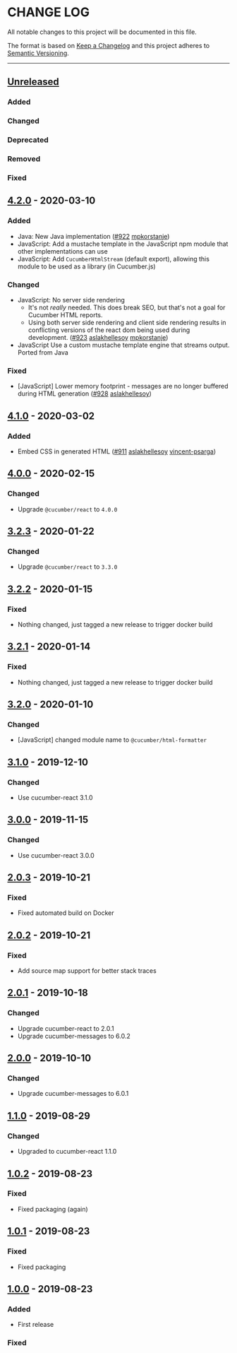 # CHANGE LOG
All notable changes to this project will be documented in this file.

The format is based on [Keep a Changelog](http://keepachangelog.com/)
and this project adheres to [Semantic Versioning](http://semver.org/).

----
## [Unreleased]

### Added

### Changed

### Deprecated

### Removed

### Fixed

## [4.2.0] - 2020-03-10

### Added

* Java: New Java implementation
  ([#922](https://github.com/cucumber/cucumber/pull/922)
   [mpkorstanje])
* JavaScript: Add a mustache template in the JavaScript npm module that other implementations can use
* JavaScript: Add `CucumberHtmlStream` (default export), allowing this module to be used as a library (in Cucumber.js) 

### Changed

* JavaScript: No server side rendering 
  * It's not *really* needed. This does break SEO, but that's not a goal for Cucumber HTML reports.
  * Using both server side rendering and client side rendering results in conflicting versions of the react dom being used during development.
  ([#923](https://github.com/cucumber/cucumber/pull/923)
   [aslakhellesoy]
   [mpkorstanje])
* JavaScript Use a custom mustache template engine that streams output. Ported from Java

### Fixed

* [JavaScript] Lower memory footprint - messages are no longer buffered during HTML generation
  ([#928](https://github.com/cucumber/cucumber/pull/928)
   [aslakhellesoy])

## [4.1.0] - 2020-03-02

### Added

* Embed CSS in generated HTML
  ([#911](https://github.com/cucumber/cucumber/pull/911)
   [aslakhellesoy]
   [vincent-psarga])

## [4.0.0] - 2020-02-15

### Changed

* Upgrade `@cucumber/react` to `4.0.0`

## [3.2.3] - 2020-01-22

### Changed

* Upgrade `@cucumber/react` to `3.3.0`

## [3.2.2] - 2020-01-15

### Fixed

* Nothing changed, just tagged a new release to trigger docker build

## [3.2.1] - 2020-01-14

### Fixed

* Nothing changed, just tagged a new release to trigger docker build

## [3.2.0] - 2020-01-10

### Changed

* [JavaScript] changed module name to `@cucumber/html-formatter`

## [3.1.0] - 2019-12-10

### Changed

* Use cucumber-react 3.1.0

## [3.0.0] - 2019-11-15

### Changed

* Use cucumber-react 3.0.0

## [2.0.3] - 2019-10-21

### Fixed

* Fixed automated build on Docker

## [2.0.2] - 2019-10-21

### Fixed

* Add source map support for better stack traces

## [2.0.1] - 2019-10-18

### Changed

* Upgrade cucumber-react to 2.0.1
* Upgrade cucumber-messages to 6.0.2

## [2.0.0] - 2019-10-10

### Changed

* Upgrade cucumber-messages to 6.0.1

## [1.1.0] - 2019-08-29

### Changed

* Upgraded to cucumber-react 1.1.0

## [1.0.2] - 2019-08-23

### Fixed

* Fixed packaging (again)

## [1.0.1] - 2019-08-23

### Fixed

* Fixed packaging

## [1.0.0] - 2019-08-23

### Added

* First release

### Fixed

<!-- Releases -->
[Unreleased]: https://github.com/cucumber/cucumber/compare/formatter/v4.2.0...master
[4.2.0]:      https://github.com/cucumber/cucumber/compare/formatter/v4.1.0...formatter/v4.2.0
[4.1.0]:      https://github.com/cucumber/cucumber/compare/formatter/v4.0.0...formatter/v4.1.0
[4.0.0]:      https://github.com/cucumber/cucumber/compare/formatter/v3.2.3...formatter/v4.0.0
[3.2.3]:      https://github.com/cucumber/cucumber/compare/formatter/v3.2.2...formatter/v3.2.3
[3.2.2]:      https://github.com/cucumber/cucumber/compare/formatter/v3.2.1...formatter/v3.2.2
[3.2.1]:      https://github.com/cucumber/cucumber/compare/formatter/v3.2.0...formatter/v3.2.1
[3.2.0]:      https://github.com/cucumber/cucumber/compare/html-formatter/v3.1.0...formatter/v3.2.0
[3.1.0]:      https://github.com/cucumber/cucumber/compare/html-formatter/v3.0.0...html-formatter/v3.1.0
[3.0.0]:      https://github.com/cucumber/cucumber/compare/html-formatter/v2.0.3...html-formatter/v3.0.0
[2.0.3]:      https://github.com/cucumber/cucumber/compare/html-formatter/v2.0.2...html-formatter/v2.0.3
[2.0.2]:      https://github.com/cucumber/cucumber/compare/html-formatter/v2.0.1...html-formatter/v2.0.2
[2.0.1]:      https://github.com/cucumber/cucumber/compare/html-formatter/v2.0.0...html-formatter/v2.0.1
[2.0.0]:      https://github.com/cucumber/cucumber/compare/html-formatter/v1.1.0...html-formatter/v2.0.0
[1.1.0]:      https://github.com/cucumber/cucumber/compare/html-formatter/v1.0.2...html-formatter/v1.1.0
[1.0.2]:      https://github.com/cucumber/cucumber/compare/html-formatter/v1.0.1...html-formatter/v1.0.2
[1.0.1]:      https://github.com/cucumber/cucumber/compare/html-formatter/v1.0.0...html-formatter/v1.0.1
[1.0.0]:      https://github.com/cucumber/cucumber/releases/tag/html-formatter/v1.0.0

<!-- Contributors in alphabetical order -->
[aslakhellesoy]:    https://github.com/aslakhellesoy
[vincent-psarga]:   https://github.com/vincent-psarga
[mpkorstanje]:      https://github.com/mpkorstanje
